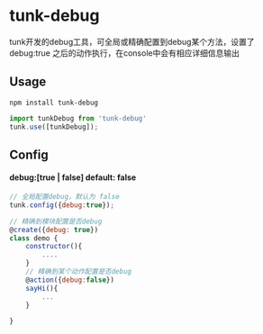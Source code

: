 # tunk-debug

tunk开发的debug工具，可全局或精确配置到debug某个方法，设置了 debug:true 之后的动作执行，在console中会有相应详细信息输出


## Usage
````shell
npm install tunk-debug
````
````javascript
import tunkDebug from 'tunk-debug'
tunk.use([tunkDebug]);
````
## Config
#### debug:[true | false] default: false 
````javascript
// 全局配置debug，默认为 false
tunk.config({debug:true});

// 精确到模块配置是否debug
@create({debug: true})
class demo {
    constructor(){
        ....
    }
    // 精确到某个动作配置是否debug
    @action({debug:false})
    sayHi(){
        ...
    }

}

````
 



 
